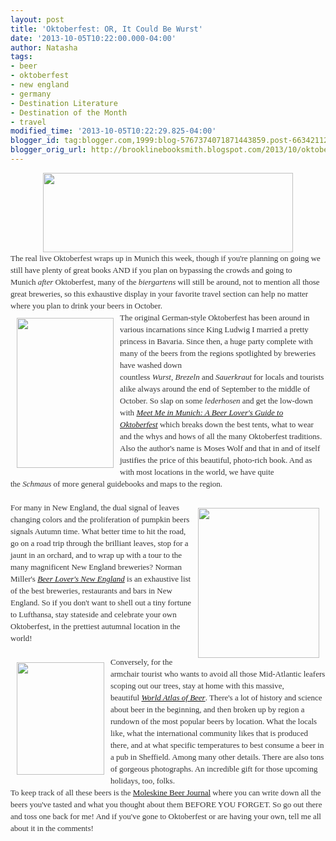 ```yaml
---
layout: post
title: 'Oktoberfest: OR, It Could Be Wurst'
date: '2013-10-05T10:22:00.000-04:00'
author: Natasha
tags:
- beer
- oktoberfest
- new england
- germany
- Destination Literature
- Destination of the Month
- travel
modified_time: '2013-10-05T10:22:29.825-04:00'
blogger_id: tag:blogger.com,1999:blog-5767374071871443859.post-6634211248978923613
blogger_orig_url: http://brooklinebooksmith.blogspot.com/2013/10/oktoberfest-or-it-could-be-wurst.html
---
```


<div data-mce-style="text-align: center;" style="color: #333333; font-family: Georgia, 'Times New Roman', 'Bitstream Charter', Times, serif; font-size: 13px; line-height: 19px; text-align: center;"><a data-mce-href="http://globecornerbookstore.com/blogs/wp-content/uploads/2013/10/oktoberfest1.jpg" href="http://globecornerbookstore.com/blogs/wp-content/uploads/2013/10/oktoberfest1.jpg"><img alt="" class="aligncenter  wp-image-9632" data-mce-src="http://globecornerbookstore.com/blogs/wp-content/uploads/2013/10/oktoberfest1-1024x326.jpg" height="127" src="http://globecornerbookstore.com/blogs/wp-content/uploads/2013/10/oktoberfest1-1024x326.jpg" style="border: 0px; display: block; margin-left: auto; margin-right: auto;" title="oktoberfest" width="400" /></a></div><div style="color: #333333; font-family: Georgia, 'Times New Roman', 'Bitstream Charter', Times, serif; font-size: 13px; line-height: 19px;">The real live Oktoberfest wraps up in Munich this week, though if you're planning on going we still have plenty of great books AND if you plan on bypassing the crowds and going to Munich&nbsp;<em>after&nbsp;</em>Oktoberfest, many of the&nbsp;<em>biergartens</em>&nbsp;will still be around, not to mention all those great breweries, so this exhaustive display in your favorite travel section can help no matter where you plan to drink your beers in October.</div><div style="color: #333333; font-family: Georgia, 'Times New Roman', 'Bitstream Charter', Times, serif; font-size: 13px; line-height: 19px;"><a data-mce-href="http://globecornerbookstore.com/blogs/wp-content/uploads/2013/10/meetme1.jpg" href="http://globecornerbookstore.com/blogs/wp-content/uploads/2013/10/meetme1.jpg"><img alt="" class="alignleft  wp-image-9623" data-mce-src="http://globecornerbookstore.com/blogs/wp-content/uploads/2013/10/meetme1.jpg" data-mce-style="margin: 10px;" height="240" src="http://globecornerbookstore.com/blogs/wp-content/uploads/2013/10/meetme1.jpg" style="border: 0px; cursor: default; float: left; margin: 10px;" title="meetme" width="155" /></a>The original German-style Oktoberfest has been around in various incarnations since King Ludwig I married a pretty princess in Bavaria. Since then, a huge party complete with many of the beers from the regions spotlighted by breweries have washed down countless&nbsp;<em>Wurst</em>,&nbsp;<em>Brezeln</em>&nbsp;and&nbsp;<em>Sauerkraut</em>&nbsp;for locals and tourists alike always around the end of September to the middle of October. So slap on some&nbsp;<em>lederhosen</em>&nbsp;and get the low-down with&nbsp;<a data-mce-href="http://www.brooklinebooksmith-shop.com/book/9781626362581" href="http://www.brooklinebooksmith-shop.com/book/9781626362581"><em>Meet Me in Munich: A Beer Lover's Guide to Oktoberfest</em></a>&nbsp;which breaks down the best tents, what to wear and the whys and hows of all the many Oktoberfest traditions. Also the author's name is Moses Wolf and that in and of itself justifies the price of this beautiful, photo-rich book. And as with most locations in the world, we have quite the&nbsp;<em>Schmaus</em>&nbsp;of more general guidebooks and maps to the region.</div><div style="color: #333333; font-family: Georgia, 'Times New Roman', 'Bitstream Charter', Times, serif; font-size: 13px; line-height: 19px;"><br /></div><div style="color: #333333; font-family: Georgia, 'Times New Roman', 'Bitstream Charter', Times, serif; font-size: 13px; line-height: 19px;"><a data-mce-href="http://globecornerbookstore.com/blogs/wp-content/uploads/2013/10/nebeer1.jpg" href="http://globecornerbookstore.com/blogs/wp-content/uploads/2013/10/nebeer1.jpg"><img alt="" class="alignright  wp-image-9624" data-mce-src="http://globecornerbookstore.com/blogs/wp-content/uploads/2013/10/nebeer1.jpg" data-mce-style="margin: 10px;" height="240" src="http://globecornerbookstore.com/blogs/wp-content/uploads/2013/10/nebeer1.jpg" style="border: 0px; cursor: default; float: right; margin: 10px;" title="nebeer" width="194" /></a>For many in New England, the dual signal of leaves changing colors and the proliferation of pumpkin beers signals Autumn time. What better time to hit the road, go on a road trip through the brilliant leaves, stop for a jaunt in an orchard, and to wrap up with a tour to the many magnificent New England breweries? Norman Miller's&nbsp;<a data-mce-href="http://www.brooklinebooksmith-shop.com/book/9780762779963" href="http://www.brooklinebooksmith-shop.com/book/9780762779963"><em>Beer Lover's New England</em></a>&nbsp;is an exhaustive list of the best breweries, restaurants and bars in New England. So if you don't want to shell out a tiny fortune to Lufthansa, stay stateside and celebrate your own Oktoberfest, in the prettiest autumnal location in the world!</div><div style="color: #333333; font-family: Georgia, 'Times New Roman', 'Bitstream Charter', Times, serif; font-size: 13px; line-height: 19px;"><br /></div><div style="color: #333333; font-family: Georgia, 'Times New Roman', 'Bitstream Charter', Times, serif; font-size: 13px; line-height: 19px;"><a data-mce-href="http://globecornerbookstore.com/blogs/wp-content/uploads/2013/10/worldatlasbeer.jpg" href="http://globecornerbookstore.com/blogs/wp-content/uploads/2013/10/worldatlasbeer.jpg"><img alt="" class="alignleft  wp-image-9617" data-mce-src="http://globecornerbookstore.com/blogs/wp-content/uploads/2013/10/worldatlasbeer-234x300.jpg" data-mce-style="margin: 10px;" height="180" src="http://globecornerbookstore.com/blogs/wp-content/uploads/2013/10/worldatlasbeer-234x300.jpg" style="border: 0px; cursor: default; float: left; margin: 10px;" title="worldatlasbeer" width="140" /></a>Conversely, for the armchair tourist who wants to avoid all those Mid-Atlantic leafers scoping out our trees, stay at home with this massive, beautiful&nbsp;<a data-mce-href="http://www.brooklinebooksmith-shop.com/book/9781402789618" href="http://www.brooklinebooksmith-shop.com/book/9781402789618"><em>World Atlas of Beer</em></a>. There's a lot of history and science about beer in the beginning, and then broken up by region a rundown of the most popular beers by location. What the locals like, what the international community likes that is produced there, and at what specific temperatures to best consume a beer in a pub in Sheffield. Among many other details. There are also tons of gorgeous photographs. An incredible gift for those upcoming holidays, too, folks.</div><div style="color: #333333; font-family: Georgia, 'Times New Roman', 'Bitstream Charter', Times, serif; font-size: 13px; line-height: 19px;">To keep track of all these beers is the&nbsp;<a data-mce-href="http://www.brooklinebooksmith-shop.com/book/9788866131595" href="http://www.brooklinebooksmith-shop.com/book/9788866131595">Moleskine Beer Journal</a>&nbsp;where you can write down all the beers you've tasted and what you thought about them BEFORE YOU FORGET. So go out there and toss one back for me! And if you've gone to Oktoberfest or are having your own, tell me all about it in the comments!</div>